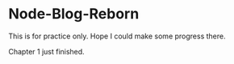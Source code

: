 # Node-Blog-Reborn

This is for practice only. Hope I could make some progress there.

Chapter 1 just finished.
